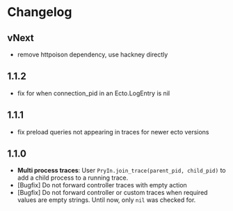 # Changelog

## vNext

- remove httpoison dependency, use hackney directly

## 1.1.2

- fix for when connection_pid in an Ecto.LogEntry is nil

## 1.1.1

- fix preload queries not appearing in traces for newer ecto versions

## 1.1.0

- __Multi process traces__: User `PryIn.join_trace(parent_pid, child_pid)` to add a child process to a running trace.
- [Bugfix] Do not forward controller traces with empty action
- [Bugfix] Do not forward controller or custom traces when required values are empty strings. Until now, only `nil` was checked for.

